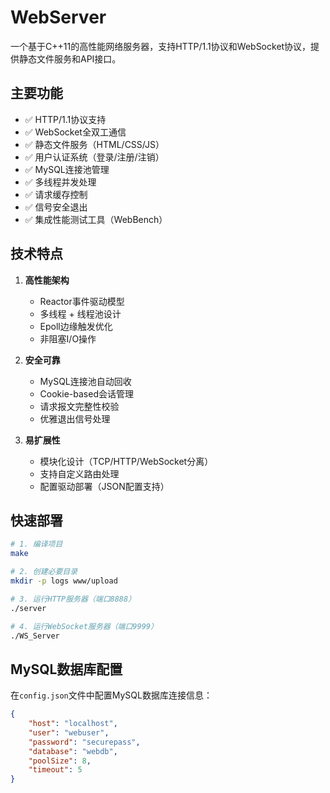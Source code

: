 # WebServer

一个基于C++11的高性能网络服务器，支持HTTP/1.1协议和WebSocket协议，提供静态文件服务和API接口。

## 主要功能

- ✅ HTTP/1.1协议支持
- ✅ WebSocket全双工通信
- ✅ 静态文件服务（HTML/CSS/JS）
- ✅ 用户认证系统（登录/注册/注销）
- ✅ MySQL连接池管理
- ✅ 多线程并发处理
- ✅ 请求缓存控制
- ✅ 信号安全退出
- ✅ 集成性能测试工具（WebBench）

## 技术特点

1. **高性能架构**
   - Reactor事件驱动模型
   - 多线程 + 线程池设计
   - Epoll边缘触发优化
   - 非阻塞I/O操作

2. **安全可靠**
   - MySQL连接池自动回收
   - Cookie-based会话管理
   - 请求报文完整性校验
   - 优雅退出信号处理

3. **易扩展性**
   - 模块化设计（TCP/HTTP/WebSocket分离）
   - 支持自定义路由处理
   - 配置驱动部署（JSON配置支持）

## 快速部署

```bash
# 1. 编译项目
make

# 2. 创建必要目录
mkdir -p logs www/upload

# 3. 运行HTTP服务器（端口8888）
./server

# 4. 运行WebSocket服务器（端口9999）
./WS_Server
```
## MySQL数据库配置
在`config.json`文件中配置MySQL数据库连接信息：
```json
{
    "host": "localhost",
    "user": "webuser",
    "password": "securepass",
    "database": "webdb",
    "poolSize": 8,
    "timeout": 5
}
```
